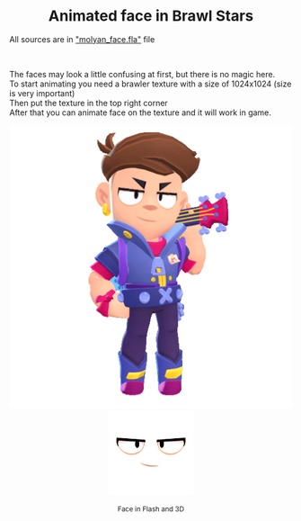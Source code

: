 <h1 align="center" style="font-size: 26px;"> Animated face in Brawl Stars </h1>

All sources are in ["molyan_face.fla"](./molyan_face.fla) file  

<br/>

The faces may look a little confusing at first, but there is no magic here.  
To start animating you need a brawler texture with a size of 1024x1024 (size is very important)  
Then put the texture in the top right corner  
After that you can animate face on the texture and it will work in game.

<p align="center">
<img src="./molyan_face_3d.gif">
<img src="./molyan_face.gif"  width="30%" height="30%">
</p>

<p align="center" style="font-size: 12px;">
Face in Flash and 3D
</p>
